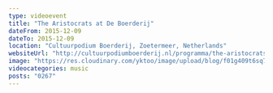 ```yaml
---
type: videoevent
title: "The Aristocrats at De Boerderij"
dateFrom: 2015-12-09
dateTo: 2015-12-09
location: "Cultuurpodium Boerderij, Zoetermeer, Netherlands"
websiteUrl: "http://cultuurpodiumboerderij.nl/programma/the-aristocrats-2/"
image: "https://res.cloudinary.com/yktoo/image/upload/blog/f01g409t6sq70951.jpg"
videocategories: music
posts: "0267"
---
```

